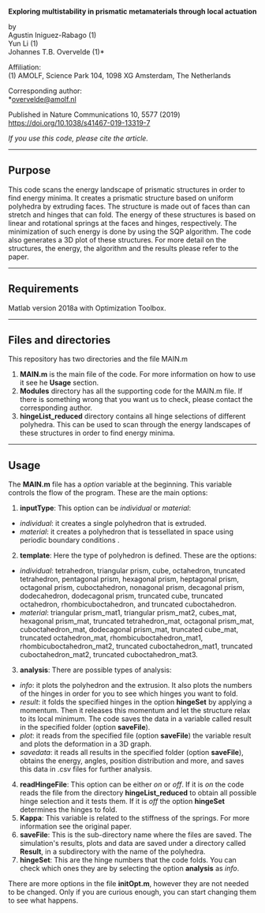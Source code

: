 **Exploring multistability in prismatic metamaterials through local actuation**

by   
Agustin Iniguez-Rabago (1)  
Yun Li (1)  
Johannes T.B. Overvelde (1)\*
  

Affiliation:  
(1) AMOLF, Science Park 104, 1098 XG Amsterdam, The Netherlands

Corresponding author:  
\*overvelde@amolf.nl

Published in Nature Communications 10, 5577 (2019) https://doi.org/10.1038/s41467-019-13319-7

*If you use this code, please cite the article.*

---

## Purpose

This code scans the energy landscape of prismatic structures in order to find energy minima. 
It creates a prismatic structure based on uniform polyhedra by extruding faces. The structure is made out of faces than can stretch and hinges that can fold. 
The energy of these structures is based on linear and rotational springs at the faces and hinges, respectively. The minimization of such energy is done by using 
the SQP algorithm. The code also generates a 3D plot of these structures. For more detail on the structures, the energy, the algorithm and the results please 
refer to the paper. 

---

## Requirements

Matlab version 2018a with Optimization Toolbox.

---

## Files and directories

This repository has two directories and the file MAIN.m

1. **MAIN.m** is the main file of the code. For more information on how to use it see he **Usage** section.
2. **Modules** directory has all the supporting code for the MAIN.m file. If there is something wrong that you want us to check, please contact the corresponding author. 
3. **hingeList_reduced** directory contains all hinge selections of different polyhedra. This can be used to scan through the energy landscapes of these structures in order to find energy minima.

---

## Usage

The **MAIN.m** file has a _option_ variable at the beginning. This variable controls the flow of the program. These are the main options: 

1. **inputType**: This option can be _individual_ or _material_:  
  * _individual_: it creates a single polyhedron that is extruded.  
  * _material_: it creates a polyhedron that is tessellated in space using periodic boundary conditions  .
2. **template**: Here the type of polyhedron is defined. These are the options:  
  * _individual_: tetrahedron, triangular prism, cube, octahedron, truncated tetrahedron, pentagonal prism, hexagonal prism, heptagonal prism, octagonal prism, cuboctahedron, nonagonal prism, decagonal prism,
  dodecahedron, dodecagonal prism, truncated cube, truncated octahedron, rhombicuboctahedron, and truncated cuboctahedron.  
  * _material_: triangular prism_mat1, triangular prism_mat2, cubes_mat, hexagonal prism_mat, truncated tetrahedron_mat, octagonal prism_mat, cuboctahedron_mat, dodecagonal prism_mat, truncated cube_mat, truncated octahedron_mat,
  rhombicuboctahedron_mat1, rhombicuboctahedron_mat2, truncated cuboctahedron_mat1, truncated cuboctahedron_mat2, truncated cuboctahedron_mat3.  
3. **analysis**: There are possible types of analysis:  
  * _info_: it plots the polyhedron and the extrusion. It also plots the numbers of the hinges in order for you to see which hinges you want to fold.
  * _result_: it folds the specified hinges in the option **hingeSet** by applying a momentum. Then it releases this momentum and let the structure relax to its local minimum. The code saves the data in a variable called result in the specified folder (option **saveFile**).  
  * _plot_: it reads from the specified file (option **saveFile**) the variable result and plots the deformation in a 3D graph.
  * _savedata_: it reads all results in the specified folder (option **saveFile**), obtains the energy, angles, position distribution and more, and saves this data in .csv files for further analysis.  
4. **readHingeFile**: This option can be either _on_ or _off_. If it is _on_ the code reads the file from the directory **hingeList_reduced** to obtain all possible hinge selection and it tests them. If it is _off_ the option **hingeSet** determines the hinges to fold.
5. **Kappa**: This variable is related to the stiffness of the springs. For more information see the original paper. 
6. **saveFile**: This is the sub-directory name where the files are saved. The simulation's results, plots and data are saved under a directory called **Result**, in a subdirectory with the name of the polyhedra.
7. **hingeSet**: This are the hinge numbers that the code folds. You can check which ones they are by selecting the option **analysis** as _info_.

There are more options in the file **initOpt.m**, however they are not needed to be changed. Only if you are curious enough, you can start changing them to see what happens. 
